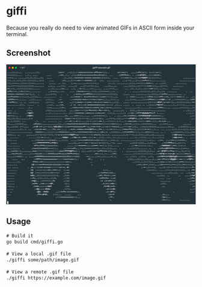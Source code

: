 # giffi

Because you really do need to view animated GIFs in ASCII form inside your terminal.

## Screenshot

![Screenshot](docs/screenshot.png)

## Usage

```
# Build it
go build cmd/giffi.go

# View a local .gif file
./giffi some/path/image.gif

# View a remote .gif file
./giffi https://example.com/image.gif
```

